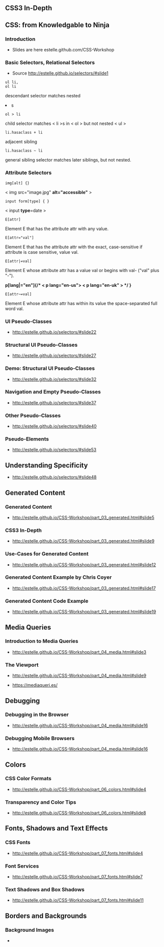 ## __CSS3 In-Depth__

## CSS: from Knowledgable to Ninja

### Introduction

* Slides are here estelle.github.com/CSS-Workshop

### Basic Selectors, Relational Selectors

* Source  http://estelle.github.io/selectors/#slide1

```
ul li,
ol li
```

descendant selector matches nested <li>s 
```
ol > li
```

child selector matches < li >s in < ol > but not nested < ul >

```
li.hasaclass + li
```

adjacent sibling 

```
li.hasaclass ~ li
```

general sibling selector matches later siblings, but not nested. 

### Attribute Selectors

```
img[alt] {}
```

< img src="image.jpg" __alt="accessible"__ >

```
input form[type] { }
```

< input __type__=date >

```
E[attr]
```

Element E that has the attribute attr with any value.

```
E[attr="val"]
```
Element E that has the attribute attr with the exact, case-sensitive if attribute is case sensitive, value val.

```
E[attr|=val]
```

Element E whose attribute attr has a value val or begins with val- ("val" plus "-").

__p[lang|="en"]{/* < p lang="en-us">  < p lang="en-uk" > */ }__

```
E[attr~=val]
```

Element E whose attribute attr has within its value the space-separated full word val.

### UI Pseudo-Classes

* http://estelle.github.io/selectors/#slide22

### Structural UI Pseudo-Classes

* http://estelle.github.io/selectors/#slide27

### Demo: Structural UI Pseudo-Classes

* http://estelle.github.io/selectors/#slide32

### Navigation and Empty Pseudo-Classes

* http://estelle.github.io/selectors/#slide37

### Other Pseudo-Classes

* http://estelle.github.io/selectors/#slide40

### Pseudo-Elements

* http://estelle.github.io/selectors/#slide53

##  Understanding Specificity

* http://estelle.github.io/selectors/#slide48

## Generated Content

### Generated Content

* http://estelle.github.io/CSS-Workshop/part_03_generated.html#slide5

### CSS3 In-Depth

* http://estelle.github.io/CSS-Workshop/part_03_generated.html#slide9

### Use-Cases for Generated Content

* http://estelle.github.io/CSS-Workshop/part_03_generated.html#slide12

### Generated Content Example by Chris Coyer

* http://estelle.github.io/CSS-Workshop/part_03_generated.html#slide17

### Generated Content Code Example

* http://estelle.github.io/CSS-Workshop/part_03_generated.html#slide19

## Media Queries

### Introduction to Media Queries

* http://estelle.github.io/CSS-Workshop/part_04_media.html#slide3

### The Viewport

* http://estelle.github.io/CSS-Workshop/part_04_media.html#slide9

* https://mediaqueri.es/

## Debugging

### Debugging in the Browser

* http://estelle.github.io/CSS-Workshop/part_04_media.html#slide16

### Debugging Mobile Browsers

* http://estelle.github.io/CSS-Workshop/part_04_media.html#slide16

## Colors

### CSS Color Formats

* http://estelle.github.io/CSS-Workshop/part_06_colors.html#slide4

### Transparency and Color Tips

* http://estelle.github.io/CSS-Workshop/part_06_colors.html#slide8

## Fonts, Shadows and Text Effects

### CSS Fonts

* http://estelle.github.io/CSS-Workshop/part_07_fonts.html#slide4

### Font Services

* http://estelle.github.io/CSS-Workshop/part_07_fonts.html#slide7

### Text Shadows and Box Shadows

* http://estelle.github.io/CSS-Workshop/part_07_fonts.html#slide11

## Borders and Backgrounds

### Background Images

*


